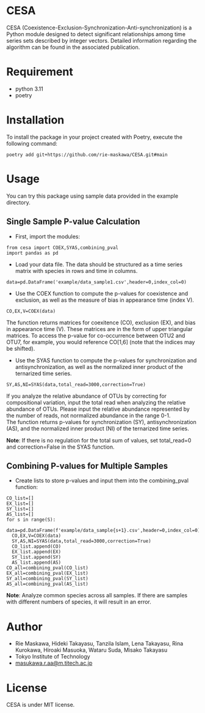 # CESA
CESA (Coexistence-Exclusion-Synchronization-Anti-synchronization) is a Python module designed to detect significant relationships among time series sets described by integer vectors. Detailed information regarding the algorithm can be found in the associated publication.

# Requirement
* python 3.11
* poetry

# Installation
To install the package in your project created with Poetry, execute the following command:
```
poetry add git+https://github.com/rie-maskawa/CESA.git#main
```

# Usage

You can try this package using sample data provided in the example directory.

## Single Sample P-value Calculation
- First, import the modules:
```
from cesa import COEX,SYAS,combining_pval
import pandas as pd
```

- Load your data file. The data should be structured as a time series matrix with species in rows and time in columns.
 ```
 data=pd.DataFrame('example/data_sample1.csv',header=0,index_col=0) 
 ```

- Use the COEX function to compute the p-values for coexistence and exclusion, as well as the measure of bias in appearance time (index V).
```
CO,EX,V=COEX(data)
```

The function returns matrices for coexitence (CO), exclusion (EX), and bias in appearance time (V). These matrices are in the form of upper triangular matrices. To access the p-value for co-occurrence between OTU2 and OTU7, for example, you would reference CO[1,6] (note that the indices may be shifted).

 - Use the SYAS function to compute the p-values for synchronization and antisynchronization, as well as the normalized inner product of the ternarized time series.
```
SY,AS,NI=SYAS(data,total_read=3000,correction=True)
```
If you analyze the relative abundance of OTUs by correcting for compositional variation, input the total read when analyzing the relative abundance of OTUs. Please input the relative abundance represented by the number of reads, not normalized abundance in the range 0-1.\
The function returns p-values for synchronization (SY), antisynchronization (AS), and the normalized inner product (NI) of the ternarized time series.

**Note**: If there is no regulation for the total sum of values, set total_read=0 and correction=False in the SYAS function.

## Combining P-values for Multiple Samples
- Create lists to store p-values and input them into the combining_pval function:
```
CO_list=[]
EX_list=[]
SY_list=[]
AS_list=[]
for s in range(S):
  data=pd.DataFrame(f'example/data_sample{s+1}.csv',header=0,index_col=0)
  CO,EX,V=COEX(data)
  SY,AS,NI=SYAS(data,total_read=3000,correction=True)
  CO_list.append(CO)
  EX_list.append(EX)
  SY_list.append(SY)
  AS_list.append(AS)
CO_all=combining_pval(CO_list)
EX_all=combining_pval(EX_list)
SY_all=combining_pval(SY_list)
AS_all=combining_pval(AS_list)
```
**Note**: Analyze common species across all samples. If there are samples with different numbers of species, it will result in an error.

# Author
* Rie Maskawa, Hideki Takayasu, Tanzila Islam, Lena Takayasu, Rina Kurokawa, Hiroaki Masuoka, Wataru Suda, Misako Takayasu
* Tokyo Institute of Technology
* masukawa.r.aa@m.titech.ac.jp

# License
CESA is under MIT license.
